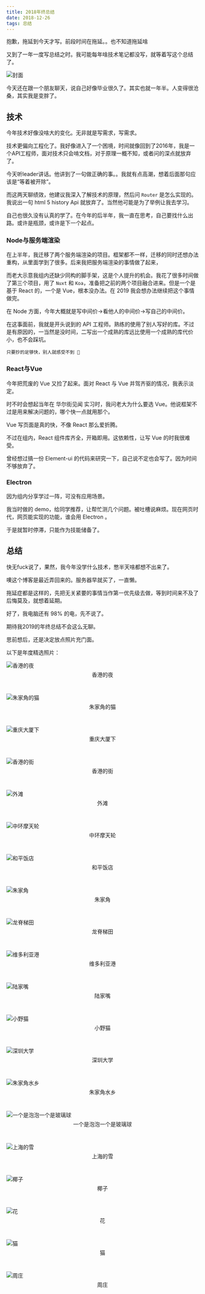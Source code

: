 ```yaml
---
title: 2018年终总结
date: 2018-12-26
tags: 总结
---
```

抱歉，拖延到今天才写。前段时间在拖延。。也不知道拖延啥

又到了一年一度写总结之时。我可能每年啥技术笔记都没写，就等着写这个总结了。

![封面](http://img.fengyuanzemin.com/camera/DSC08546.jpg?imageView2/2/w/1200/h/800/q/75|watermark/2/text/QEZlbmc=/font/5b6u6L2v6ZuF6buR/fontsize/520/fill/I0ZGRkZGRg==/dissolve/77/gravity/SouthEast/dx/10/dy/10|imageslim)

<!--more-->

今天还在跟一个朋友聊天，说自己好像毕业很久了。其实也就一年半。人变得很沧桑，其实我是变胖了。


## 技术
今年技术好像没啥大的变化。无非就是写需求，写需求。

技术更偏向工程化了。我好像进入了一个困境，时间就像回到了2016年，我是一个API工程师，面对技术只会啃文档，对于原理一概不知，或者问的深点就放弃了。

今天听leader讲话。他讲到了一句做正确的事。。我就有点高潮，想着后面那句应该是“等着被开除”。

而这两天聊绩效，他建议我深入了解技术的原理，然后问 `Router` 是怎么实现的。我说出一句 html 5 history Api 就放弃了。当然他可能是为了举例让我去学习。

自己也很久没有认真的学了。在今年的后半年，我一直在思考，自己要找什么出路。或许是瓶颈，或许是下一个起点。

### Node与服务端渲染

在上半年，我迁移了两个服务端渲染的项目。框架都不一样，迁移的同时还想办法重构，从里面学到了很多。后来我把服务端渲染的事情做了起来，

而老大示意我组内还缺少同构的脚手架，这是个人提升的机会。我花了很多时间做了第三个项目，用了 `Nuxt` 和 `Koa`，准备把之前的两个项目融合进来。但是一个是基于 React 的，一个是 Vue，根本没办法。在 2019 我会想办法继续把这个事情做完。

在 Node 方面，今年大概就是写中间价->看他人的中间价->写自己的中间价。

在这事面前，我就是开头说到的 API 工程师。熟练的使用了别人写好的库。不过是有原因的，一当然是没时间，二写出一个成熟的库远比使用一个成熟的库代价小，也不会踩坑。

	只要抄的足够快，别人就感受不到 👻


### React与Vue

今年把荒废的 Vue 又捡了起来。面对 React 与 Vue 并驾齐驱的情况，我表示淡定。

时不时会想起当年在 华尔街见闻 实习时，我问老大为什么要选 Vue。他说框架不过是用来解决问题的，哪个快一点就用那个。

Vue 写页面是真的快，不像 React 那么爱折腾。

不过在组内，React 组件库齐全，开箱即用。这依赖性，让写 Vue 的时我很难受。

曾经想过搞一份 Element-ui 的代码来研究一下，自己说不定也会写了。因为时间不够放弃了。

### Electron

因为组内分享学过一阵，可没有应用场景。

我当时做的 demo，给同学推荐，让帮忙测几个问题。被吐槽说麻烦。现在网页时代，网页能实现的功能，谁会用 Electron 。

于是就暂时停滞，只能作为技能储备了。

## 总结
快无fuck说了，果然，我今年没学什么技术，憋半天啥都想不出来了。

噢这个博客是最近弄回来的。服务器早就买了，一直懒。

拖延症都是这样的，先把无关紧要的事情当作第一优先级去做，等到时间来不及了后悔莫及，就想着延期。

好了，我电脑还有 98% 的电，先不说了。

期待我2019的年终总结不会这么无聊。

思前想后，还是决定放点照片充门面。

以下是年度精选照片：

![香港的夜](http://img.fengyuanzemin.com/camera/DSC08457.jpg?imageView2/2/w/1200/h/800/q/75|watermark/2/text/QEZlbmc=/font/5b6u6L2v6ZuF6buR/fontsize/520/fill/I0ZGRkZGRg==/dissolve/77/gravity/SouthEast/dx/10/dy/10|imageslim)
<div style="text-align: center;margin-bottom: 40px;margin-top: -10px;">香港的夜</div>

![朱家角的猫](http://img.fengyuanzemin.com/camera/DSCF1376.jpg?imageView2/2/w/1200/h/800/q/75|watermark/2/text/QEZlbmc=/font/5b6u6L2v6ZuF6buR/fontsize/520/fill/I0ZGRkZGRg==/dissolve/77/gravity/SouthEast/dx/10/dy/10|imageslim)
<div style="text-align: center;margin-bottom: 40px;margin-top: -10px;">朱家角的猫</div>

![重庆大厦下](http://img.fengyuanzemin.com/camera/DSC08304.jpg?imageView2/2/w/1200/h/800/q/75|watermark/2/text/QEZlbmc=/font/5b6u6L2v6ZuF6buR/fontsize/520/fill/I0ZGRkZGRg==/dissolve/77/gravity/SouthEast/dx/10/dy/10|imageslim)
<div style="text-align: center;margin-bottom: 40px;margin-top: -10px;">重庆大厦下</div>

![香港的街](http://img.fengyuanzemin.com/camera/DSC08267-fugu.jpg?imageView2/2/w/1200/h/800/q/75|watermark/2/text/QEZlbmc=/font/5b6u6L2v6ZuF6buR/fontsize/520/fill/I0ZGRkZGRg==/dissolve/77/gravity/SouthEast/dx/10/dy/10|imageslim)
<div style="text-align: center;margin-bottom: 40px;margin-top: -10px;">香港的街</div>

![外滩](http://img.fengyuanzemin.com/camera/DSC09178.jpg?imageView2/2/w/1200/h/800/q/75|watermark/2/text/QEZlbmc=/font/5b6u6L2v6ZuF6buR/fontsize/520/fill/I0ZGRkZGRg==/dissolve/77/gravity/SouthEast/dx/10/dy/10|imageslim)
<div style="text-align: center;margin-bottom: 40px;margin-top: -10px;">外滩</div>

![中环摩天轮](http://img.fengyuanzemin.com/camera/DSC08351.jpg?imageView2/2/w/1200/h/800/q/75|watermark/2/text/QEZlbmc=/font/5b6u6L2v6ZuF6buR/fontsize/520/fill/I0ZGRkZGRg==/dissolve/77/gravity/SouthEast/dx/10/dy/10|imageslim)
<div style="text-align: center;margin-bottom: 40px;margin-top: -10px;">中环摩天轮</div>

![和平饭店](http://img.fengyuanzemin.com/camera/DSC09264-%E9%AB%98%E5%85%89.jpg?imageView2/2/w/1200/h/800/q/75|watermark/2/text/QEZlbmc=/font/5b6u6L2v6ZuF6buR/fontsize/520/fill/I0ZGRkZGRg==/dissolve/77/gravity/SouthEast/dx/10/dy/10|imageslim)
<div style="text-align: center;margin-bottom: 40px;margin-top: -10px;">和平饭店</div>

![朱家角](http://img.fengyuanzemin.com/camera/DSC05704%E2%80%94%E2%80%941.jpg?imageView2/2/w/1200/h/800/q/75|watermark/2/text/QEZlbmc=/font/5b6u6L2v6ZuF6buR/fontsize/520/fill/I0ZGRkZGRg==/dissolve/77/gravity/SouthEast/dx/10/dy/10|imageslim)
<div style="text-align: center;margin-bottom: 40px;margin-top: -10px;">朱家角</div>

![龙脊梯田](http://img.fengyuanzemin.com/camera/DSC07477-tongtou.jpg?imageView2/2/w/1200/h/800/q/75|watermark/2/text/QEZlbmc=/font/5b6u6L2v6ZuF6buR/fontsize/520/fill/I0ZGRkZGRg==/dissolve/77/gravity/SouthEast/dx/10/dy/10|imageslim)
<div style="text-align: center;margin-bottom: 40px;margin-top: -10px;">龙脊梯田</div>

![维多利亚港](http://img.fengyuanzemin.com/camera/DSC08424.jpg?imageView2/2/w/1200/h/800/q/75|watermark/2/text/QEZlbmc=/font/5b6u6L2v6ZuF6buR/fontsize/520/fill/I0ZGRkZGRg==/dissolve/77/gravity/SouthEast/dx/10/dy/10|imageslim)
<div style="text-align: center;margin-bottom: 40px;margin-top: -10px;">维多利亚港</div>

![陆家嘴](http://img.fengyuanzemin.com/camera/DSC09470.jpg?imageView2/2/w/1200/h/800/q/75|watermark/2/text/QEZlbmc=/font/5b6u6L2v6ZuF6buR/fontsize/520/fill/I0ZGRkZGRg==/dissolve/77/gravity/SouthEast/dx/10/dy/10|imageslim)
<div style="text-align: center;margin-bottom: 40px;margin-top: -10px;">陆家嘴</div>

![小野猫](http://img.fengyuanzemin.com/camera/DSC08667.jpg?imageView2/2/w/1200/h/800/q/75|watermark/2/text/QEZlbmc=/font/5b6u6L2v6ZuF6buR/fontsize/520/fill/I0ZGRkZGRg==/dissolve/77/gravity/SouthEast/dx/10/dy/10|imageslim)
<div style="text-align: center;margin-bottom: 40px;margin-top: -10px;">小野猫</div>

![深圳大学](http://img.fengyuanzemin.com/camera/DSC08097.jpg?imageView2/2/w/1200/h/800/q/75|watermark/2/text/QEZlbmc=/font/5b6u6L2v6ZuF6buR/fontsize/520/fill/I0ZGRkZGRg==/dissolve/77/gravity/SouthEast/dx/10/dy/10|imageslim)
<div style="text-align: center;margin-bottom: 40px;margin-top: -10px;">深圳大学</div>

![朱家角水乡](http://img.fengyuanzemin.com/camera/DSCF1329.jpg?imageView2/2/w/1200/h/800/q/75|watermark/2/text/QEZlbmc=/font/5b6u6L2v6ZuF6buR/fontsize/520/fill/I0ZGRkZGRg==/dissolve/77/gravity/SouthEast/dx/10/dy/10|imageslim)
<div style="text-align: center;margin-bottom: 40px;margin-top: -10px;">朱家角水乡</div>

![一个是泡泡一个是玻璃球](http://img.fengyuanzemin.com/camera/DSCF2649.JPG?imageView2/2/w/1200/h/800/q/75|watermark/2/text/QEZlbmc=/font/5b6u6L2v6ZuF6buR/fontsize/520/fill/I0ZGRkZGRg==/dissolve/77/gravity/SouthEast/dx/10/dy/10|imageslim)
<div style="text-align: center;margin-bottom: 40px;margin-top: -10px;">一个是泡泡一个是玻璃球</div>

![上海的雪](http://img.fengyuanzemin.com/camera/DSCF1432.JPG?imageView2/2/w/1200/h/800/q/75|watermark/2/text/QEZlbmc=/font/5b6u6L2v6ZuF6buR/fontsize/520/fill/I0ZGRkZGRg==/dissolve/77/gravity/SouthEast/dx/10/dy/10|imageslim)
<div style="text-align: center;margin-bottom: 40px;margin-top: -10px;">上海的雪</div>

![椰子](http://img.fengyuanzemin.com/camera/DSC08830.jpg?imageView2/2/w/1200/h/800/q/75|watermark/2/text/QEZlbmc=/font/5b6u6L2v6ZuF6buR/fontsize/520/fill/I0ZGRkZGRg==/dissolve/77/gravity/SouthEast/dx/10/dy/10|imageslim)
<div style="text-align: center;margin-bottom: 40px;margin-top: -10px;">椰子</div>

![花](http://img.fengyuanzemin.com/camera/DSC08017-short.jpg?imageView2/2/w/1200/h/800/q/75|watermark/2/text/QEZlbmc=/font/5b6u6L2v6ZuF6buR/fontsize/520/fill/I0ZGRkZGRg==/dissolve/77/gravity/SouthEast/dx/10/dy/10|imageslim)
<div style="text-align: center;margin-bottom: 40px;margin-top: -10px;">花</div>

![猫](http://img.fengyuanzemin.com/camera/DSC07083.jpg?imageView2/2/w/1200/h/800/q/75|watermark/2/text/QEZlbmc=/font/5b6u6L2v6ZuF6buR/fontsize/520/fill/I0ZGRkZGRg==/dissolve/77/gravity/SouthEast/dx/10/dy/10|imageslim)
<div style="text-align: center;margin-bottom: 40px;margin-top: -10px;">猫</div>

![周庄](http://img.fengyuanzemin.com/camera/DSC05090.JPG?imageView2/2/w/1200/h/800/q/75|watermark/2/text/QEZlbmc=/font/5b6u6L2v6ZuF6buR/fontsize/520/fill/I0ZGRkZGRg==/dissolve/77/gravity/SouthEast/dx/10/dy/10|imageslim)
<div style="text-align: center;margin-bottom: 40px;margin-top: -10px;">周庄</div>
